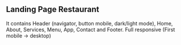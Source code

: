 ## Landing Page Restaurant

It contains Header (navigator, button mobile, dark/light mode), Home, About, Services, Menu, App, Contact and Footer. Full responsive (First mobile -> desktop)
